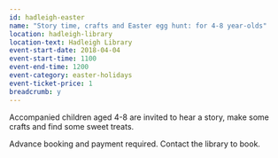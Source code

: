 ```yaml
---
id: hadleigh-easter
name: "Story time, crafts and Easter egg hunt: for 4-8 year-olds"
location: hadleigh-library
location-text: Hadleigh Library
event-start-date: 2018-04-04
event-start-time: 1100
event-end-time: 1200
event-category: easter-holidays
event-ticket-price: 1
breadcrumb: y
---
```


Accompanied children aged 4-8 are invited to hear a story, make some crafts and find some sweet treats.

Advance booking and payment required. Contact the library to book.
